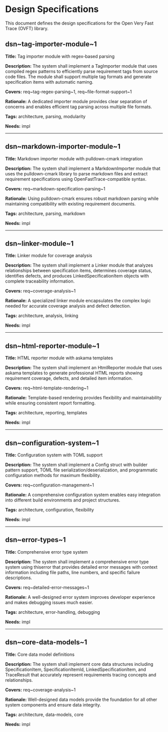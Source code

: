 # Design Specifications

This document defines the design specifications for the Open Very Fast Trace (OVFT) library.

## dsn~tag-importer-module~1

**Title:** Tag importer module with regex-based parsing

**Description:** The system shall implement a TagImporter module that uses compiled regex patterns to efficiently parse requirement tags from source code files. The module shall support multiple tag formats and generate specification items with automatic naming.

**Covers:** req~tag-regex-parsing~1, req~file-format-support~1

**Rationale:** A dedicated importer module provides clear separation of concerns and enables efficient tag parsing across multiple file formats.

**Tags:** architecture, parsing, modularity

**Needs:** impl

---

## dsn~markdown-importer-module~1

**Title:** Markdown importer module with pulldown-cmark integration

**Description:** The system shall implement a MarkdownImporter module that uses the pulldown-cmark library to parse markdown files and extract requirement specifications using OpenFastTrace-compatible syntax.

**Covers:** req~markdown-specification-parsing~1

**Rationale:** Using pulldown-cmark ensures robust markdown parsing while maintaining compatibility with existing requirement documents.

**Tags:** architecture, parsing, markdown

**Needs:** impl

---

## dsn~linker-module~1

**Title:** Linker module for coverage analysis

**Description:** The system shall implement a Linker module that analyzes relationships between specification items, determines coverage status, identifies defects, and produces LinkedSpecificationItem objects with complete traceability information.

**Covers:** req~coverage-analysis~1

**Rationale:** A specialized linker module encapsulates the complex logic needed for accurate coverage analysis and defect detection.

**Tags:** architecture, analysis, linking

**Needs:** impl

---

## dsn~html-reporter-module~1

**Title:** HTML reporter module with askama templates

**Description:** The system shall implement an HtmlReporter module that uses askama templates to generate professional HTML reports showing requirement coverage, defects, and detailed item information.

**Covers:** req~html-template-rendering~1

**Rationale:** Template-based rendering provides flexibility and maintainability while ensuring consistent report formatting.

**Tags:** architecture, reporting, templates

**Needs:** impl

---

## dsn~configuration-system~1

**Title:** Configuration system with TOML support

**Description:** The system shall implement a Config struct with builder pattern support, TOML file serialization/deserialization, and programmatic configuration methods for maximum flexibility.

**Covers:** req~configuration-management~1

**Rationale:** A comprehensive configuration system enables easy integration into different build environments and project structures.

**Tags:** architecture, configuration, flexibility

**Needs:** impl

---

## dsn~error-types~1

**Title:** Comprehensive error type system

**Description:** The system shall implement a comprehensive error type system using thiserror that provides detailed error messages with context information including file paths, line numbers, and specific failure descriptions.

**Covers:** req~detailed-error-messages~1

**Rationale:** A well-designed error system improves developer experience and makes debugging issues much easier.

**Tags:** architecture, error-handling, debugging

**Needs:** impl

---

## dsn~core-data-models~1

**Title:** Core data model definitions

**Description:** The system shall implement core data structures including SpecificationItem, SpecificationItemId, LinkedSpecificationItem, and TraceResult that accurately represent requirements tracing concepts and relationships.

**Covers:** req~coverage-analysis~1

**Rationale:** Well-designed data models provide the foundation for all other system components and ensure data integrity.

**Tags:** architecture, data-models, core

**Needs:** impl
